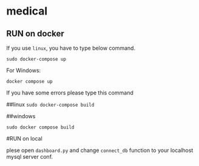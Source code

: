 # medical
## RUN on docker

If you use `linux`, you have to type below command.


`sudo docker-compose up`


For Windows:

`docker compose up`


If you have some errors please type this command

##linux
`sudo docker-compose build`

##windows

`sudo docker compose build`


#RUN on local

plese open `dashboard.py` and change `connect_db` function to your localhost mysql server conf.